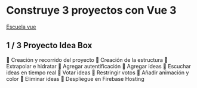 # Construye 3 proyectos con Vue 3
[Escuela vue](https://escuelavue.es/)

## 1 / 3 Proyecto Idea Box 

🔳 Creación y recorrido del proyecto
🔳 Creación de la estructura
🔳 Extrapolar e hidratar
🔳 Agregar autentificación
🔳 Agregar ideas
🔳 Escuchar ideas en tiempo real
🔳 Votar ideas
🔳 Restringir votos
🔳 Añadir animación y color
🔳 Eliminar ideas
🔳 Despliegue en Firebase Hosting

